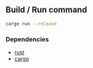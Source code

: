 ## Build / Run command

````bash
cargo run --release
````

### Dependencies

- [rust](https://www.rust-lang.org/)
- [cargo](https://doc.rust-lang.org/cargo/)